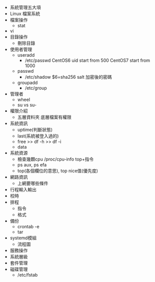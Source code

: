 - 系統管理五大項
- Linux 檔案系統
- 檔案操作
    - stat
- vi
- 目錄操作
    - 刪除目錄
- 使用者管理
    - useradd
        - /etc/passwd CentOS6 uid start from 500 CentOS7 start from 1000
    - passwd
        - /etc/shadow $6=sha256 salt 加密後的密碼
    - groupadd
        - /etc/group
- 管理者
    - wheel
    - su vs su-
- 權限介紹
    - 五層資料夾 底層檔案有權限
- 系統資訊
    - uptime(判斷狀態)
    - last(系統被登入過的)
    - free >> df -h >> df -i
    - data
- 系統資源
    - 檢查幾顆cpu /proc/cpu-info top+指令
    - ps aux, ps efa
    - top(各個欄位的意思), top nice值(優先度)
- 網路資訊
    - 上網要哪些條件
- 行程輸入輸出
- 校時
- 排程
    - 指令
    - 格式
- 備份
    - crontab -e
    - tar
- systemd模組
    - 流程圖
- 服務操作
- 系統層級
- 套件管理
- 磁碟管理
    - /etc/fstab